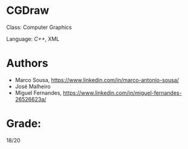 # CGDraw
Class: Computer Graphics

Language: *C++*, XML
# Authors

+ Marco Sousa, https://www.linkedin.com/in/marco-antonio-sousa/
+ José Malheiro
+ Miguel Fernandes, https://www.linkedin.com/in/miguel-fernandes-26526623a/

# Grade:
18/20
